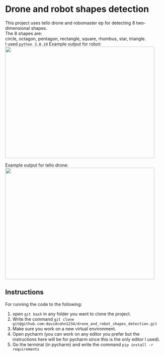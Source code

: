 # Drone and robot shapes detection
This project uses tello drone and robomaster ep for detecting 8 two-dimensional shapes.  
The 8 shapes are:  
circle, octagon, pentagon, rectangle, square, rhombus, star, triangle.  
I used `python 3.8.10`
Example output for robot:  
<img src="./resources_for_readme/gif_videos/robot/robomaster_ep_pov.gif" width="480" height="360" />

Example output for tello drone:  
<img src="./resources_for_readme/gif_videos/drone/shapes_colors_on_screen.gif" width="480" height="360" />

## Instructions
For running the code to the following:
1. open `git bash` in any folder you want to clone the project.
2. Write the command `git clone git@github.com:davidcohn1234/drone_and_robot_shapes_detection.git`
3. Make sure you work on a new virtual environment.
4. Open pycharm (you can work on any editor you prefer but the instructions here will be for pycharm since this is the only editor I used).
5. Go the terminal (in pycharm) and write the command `pip install -r requirements`
